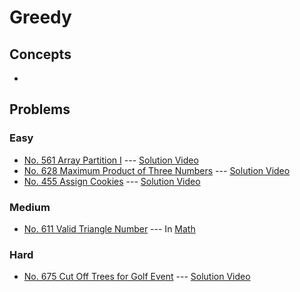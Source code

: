 # Greedy

## Concepts
* 
## Problems

### Easy

* [No. 561 Array Partition I](./561_ArrayPartitionI.py) --- [Solution Video](https://www.youtube.com/watch?v=wDU72F6dhS4&list=PLLuMmzMTgVK5Igci8P3d88XpoyeIA1Fl-&index=13)
* [No. 628 Maximum Product of Three Numbers](./628_MaxProductOfThreeNums.py) --- [Solution Video](https://www.youtube.com/watch?v=wDU72F6dhS4&list=PLLuMmzMTgVK5Igci8P3d88XpoyeIA1Fl-&index=12)
* [No. 455 Assign Cookies](./455_AssignCookies.py) --- [Solution Video](https://www.youtube.com/watch?v=wDU72F6dhS4&list=PLLuMmzMTgVK5Igci8P3d88XpoyeIA1Fl-&index=11)
### Medium

* [No. 611 Valid Triangle Number](../Math/611_ValidTriangleNum.py) --- In [Math](../Math)

### Hard

* [No. 675 Cut Off Trees for Golf Event](./675_CuttOffTrees.py) --- [Solution Video](https://www.youtube.com/watch?v=wDU72F6dhS4&list=PLLuMmzMTgVK5Igci8P3d88XpoyeIA1Fl-&index=9)